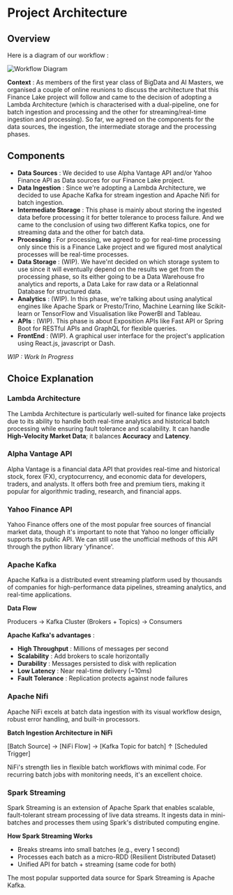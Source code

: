 # Project Architecture

## Overview
Here is a diagram of our workflow :

![Workflow Diagram](https://github.com/user-attachments/assets/32005cbb-2aa5-4104-9a88-99b23f319b99)

**Context** : 
As members of the first year class of BigData and AI Masters, we organised a couple of online reunions to discuss the architecture that this Finance Lake project will follow 
and came to the decision of adopting a Lambda Architecture (which is characterised with a dual-pipeline, one for batch ingestion and processing and the other for streaming/real-time ingestion and processing).
So far, we agreed on the components for the data sources, the ingestion, the intermediate storage and the processing phases. 

## Components
- **Data Sources** : We decided to use Alpha Vantage API and/or Yahoo Finance API as Data sources for our Finance Lake project.
- **Data Ingestion** : Since we're adopting a Lambda Architecture, we decided to use Apache Kafka for stream ingestion and Apache Nifi for batch ingestion.
- **Intermediate Storage** : This phase is mainly about storing the ingested data before processing it for better tolerance to process failure. And we came to the conclusion of using two different Kafka topics, one for streaming data and the other for batch data.
- **Processing** : For processing, we agreed to go for real-time processing only since this is a Finance Lake project and we figured most analytical processes will be real-time processes.
- **Data Storage** : (WIP). We have'nt decided on which storage system to use since it will eventually depend on the results we get from the processing phase, so its either going to be a Data Warehouse fro analytics and reports, a Data Lake for raw data or a Relationnal Database for structured data.
- **Analytics** : (WIP). In this phase, we're talking about using analytical engines like Apache Spark or Presto/Trino, Machine Learning like Scikit-learn or TensorFlow and Visualisation like PowerBI and Tableau.
- **APIs** : (WIP). This phase is about Exposition APIs like Fast API or Spring Boot for RESTful APIs and GraphQL for flexible queries.
- **FrontEnd** : (WIP). A graphical user interface for the project's application using React.js, javascript or Dash.

*WIP : Work In Progress*
## Choice Explanation
### Lambda Architecture
The Lambda Architecture is particularly well-suited for finance lake projects due to its ability to handle both real-time analytics and historical batch processing 
while ensuring fault tolerance and scalability. It can handle **High-Velocity Market Data**; it balances **Accuracy** and **Latency**.

### Alpha Vantage API
Alpha Vantage is a financial data API that provides real-time and historical stock, forex (FX), cryptocurrency, and economic data for developers, traders, and analysts. 
It offers both free and premium tiers, making it popular for algorithmic trading, research, and financial apps.

### Yahoo Finance API
Yahoo Finance offers one of the most popular free sources of financial market data, though it's important to note that Yahoo no longer officially supports its public API.
We can still use the unofficial methods of this API through the python library 'yfinance'.

### Apache Kafka
Apache Kafka is a distributed event streaming platform used by thousands of companies for high-performance data pipelines, streaming analytics, and real-time applications.

**Data Flow**

Producers → Kafka Cluster (Brokers + Topics) → Consumers

**Apache Kafka's advantages** :

- **High Throughput** : Millions of messages per second
- **Scalability** : Add brokers to scale horizontally
- **Durability** : Messages persisted to disk with replication
- **Low Latency** : Near real-time delivery (~10ms)
- **Fault Tolerance** : Replication protects against node failures

### Apache Nifi
Apache NiFi excels at batch data ingestion with its visual workflow design, robust error handling, and built-in processors.

**Batch Ingestion Architecture in NiFi**

[Batch Source] → [NiFi Flow] → [Kafka Topic for batch]
      ↑
[Scheduled Trigger]

NiFi's strength lies in flexible batch workflows with minimal code. For recurring batch jobs with monitoring needs, it's an excellent choice.

### Spark Streaming
Spark Streaming is an extension of Apache Spark that enables scalable, fault-tolerant stream processing of live data streams. 
It ingests data in mini-batches and processes them using Spark's distributed computing engine.

**How Spark Streaming Works**
- Breaks streams into small batches (e.g., every 1 second)
- Processes each batch as a micro-RDD (Resilient Distributed Dataset)
- Unified API for batch + streaming (same code for both)

The most popular supported data source for Spark Streaming is Apache Kafka.
